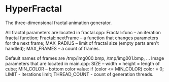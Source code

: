 # HyperFractal
The three-dimensional fractal animation generator.

All fractal parameters are located in fractal.cpp:
  Fractal::func – an iteration fractal function;
  Fractal::nextFrame – a function that changes parameters for the next frame;
  MAX_RADIUS – limit of fractal size (empty parts aren't handled);
  MAX_FRAMES – a count of frames.


Default names of frames are /tmp/img000.bmp, /tmp/img001.bmp, ...
Image parameters that are located in main.cpp:
  SIZE  – width = height = length of cube;
  MIN_COLOR – bottom color value: if (color <= MIN_COLOR) color = 0;
  LIMIT - iterations limit;
  THREAD_COUNT - count of generation threads.
